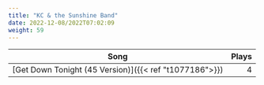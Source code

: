 ```yaml
---
title: "KC & the Sunshine Band"
date: 2022-12-08/2022T07:02:09
weight: 59
---
```




 Song | Plays 
----- | -----:
[Get Down Tonight (45 Version)]({{< ref "t1077186">}}) | 4
